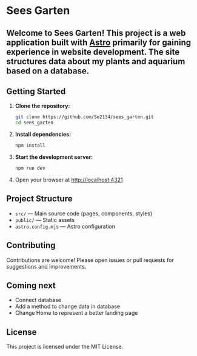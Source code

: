 # Sees Garten

## Welcome to **Sees Garten**! This project is a web application built with [Astro](https://astro.build/) primarily for gaining experience in website development. The site structures data about my plants and aquarium based on a database.

## Getting Started

1. **Clone the repository:**
    ```bash
    git clone https://github.com/Se2134/sees_garten.git
    cd sees_garten
    ```

2. **Install dependencies:**
    ```bash
    npm install
    ```

3. **Start the development server:**
    ```bash
    npm run dev
    ```

4. Open your browser at [http://localhost:4321](http://localhost:4321)

## Project Structure

- `src/` — Main source code (pages, components, styles)
- `public/` — Static assets
- `astro.config.mjs` — Astro configuration

## Contributing

Contributions are welcome! Please open issues or pull requests for suggestions and improvements.

## Coming next

- Connect database
- Add a method to change data in database
- Change Home to represent a better landing page

## License

This project is licensed under the MIT License.